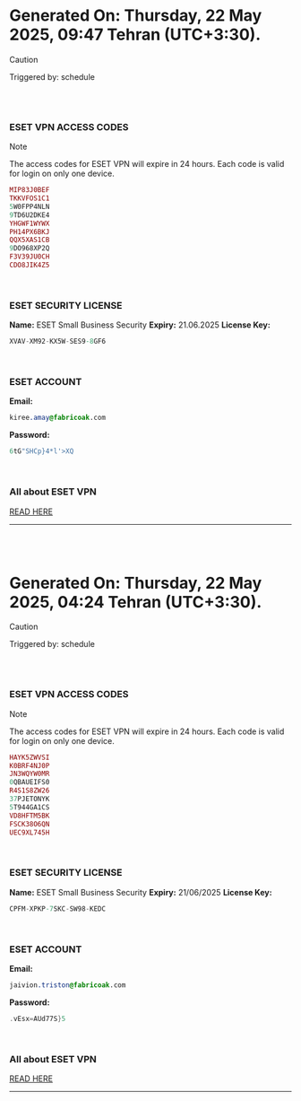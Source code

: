 # Generated On: Thursday, 22 May 2025, 09:47 Tehran (UTC+3:30).

> [!CAUTION]
> Triggered by: schedule

<br><br>

### ESET VPN ACCESS CODES

> [!NOTE]
> The access codes for ESET VPN will expire in 24 hours.
> Each code is valid for login on only one device.

```ruby
MIP83J0BEF
TKKVFOS1C1
5W0FPP4NLN
9TD6U2DKE4
YHGWF1WYWX
PH14PX6BKJ
QQX5XAS1CB
9DO968XP2Q
F3V39JU0CH
CDO8JIK4Z5
```

<br>

### ESET SECURITY LICENSE

**Name:** ESET Small Business Security
**Expiry:** 21.06.2025
**License Key:**

```POV-Ray SDL
XVAV-XM92-KX5W-SES9-8GF6
```

<br>

### ESET ACCOUNT

**Email:**

```CSS
kiree.amay@fabricoak.com
```

**Password:**

```POV-Ray SDL
6tG"SHCp}4*l'>XQ
```

<br>

### All about ESET VPN

[READ HERE](https://t.me/F_NiREvil/2113)

---

<br><br>

# Generated On: Thursday, 22 May 2025, 04:24 Tehran (UTC+3:30).

> [!CAUTION]
> Triggered by: schedule

<br><br>

### ESET VPN ACCESS CODES

> [!NOTE]
> The access codes for ESET VPN will expire in 24 hours.
> Each code is valid for login on only one device.

```ruby
HAYK5ZWVSI
K0BRF4NJ0P
JN3WQYW0MR
0QBAUEIFS0
R4S1S8ZW26
37PJETONYK
5T944GA1CS
VD8HFTM5BK
FSCK38O6QN
UEC9XL745H
```

<br>

### ESET SECURITY LICENSE

**Name:** ESET Small Business Security
**Expiry:** 21/06/2025
**License Key:**

```POV-Ray SDL
CPFM-XPKP-7SKC-SW98-KEDC
```

<br>

### ESET ACCOUNT

**Email:**

```CSS
jaivion.triston@fabricoak.com
```

**Password:**

```POV-Ray SDL
.vEsx=AUd77S}5
```

<br>

### All about ESET VPN

[READ HERE](https://t.me/F_NiREvil/2113)

---

<br><br>

